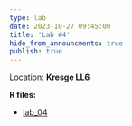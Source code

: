 ```yaml
---
type: lab
date: 2023-10-27 09:45:00
title: 'Lab #4'
hide_from_announcments: true
publish: true
---
```

Location: **Kresge LL6**

**R files:**
- [lab_04](https://github.com/coredatascience-fa23/BST219/tree/main/Labs/Lab_04) 
